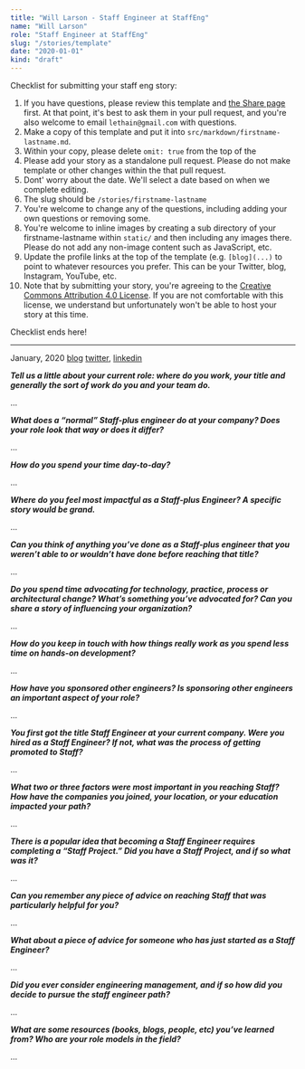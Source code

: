 ```yaml
---
title: "Will Larson - Staff Engineer at StaffEng"
name: "Will Larson"
role: "Staff Engineer at StaffEng"
slug: "/stories/template"
date: "2020-01-01"
kind: "draft"
---
```


Checklist for submitting your staff eng story:

1. If you have questions, please review this template and [the Share page](https://staffeng.com/share/) first.
    At that point, it's best to ask them in your pull request, and
    you're also welcome to email `lethain@gmail.com` with questions.
2. Make a copy of this template and put it into `src/markdown/firstname-lastname.md`.
3. Within your copy, please delete `omit: true` from the top of the 
4. Please add your story as a standalone pull request. Please do
    not make template or other changes within the that pull request.
5. Dont' worry about the date. We'll select a date based on
    when we complete editing.
6. The slug should be `/stories/firstname-lastname`
7. You're welcome to change any of the questions, including
    adding your own questions or removing some.
8. You're welcome to inline images by creating a sub directory
    of your firstname-lastname within `static/` and then including
    any images there. Please do not add any non-image content
    such as JavaScript, etc.
9. Update the profile links at the top of the template (e.g. `[blog](...)`
    to point to whatever resources you prefer. This can be your Twitter, blog,
    Instagram, YouTube, etc.
10. Note that by submitting your story, you're agreeing to the
    [Creative Commons Attribution 4.0 License](https://creativecommons.org/licenses/by/4.0/).
    If you are not comfortable with this license, we understand but unfortunately won't be
    able to host your story at this time.

Checklist ends here!

---

<span class="date">January, 2020</span>
[blog](https://lethain.com)
[twitter](https://twitter.com/lethain),
[linkedin](https://www.linkedin.com/in/will-larson-a44b543/)




**_Tell us a little about your current role: where do you work, your title and generally the sort of work do you and your team do._**

…

**_What does a “normal” Staff-plus engineer do at your company? Does your role look that way or does it differ?_**

…

**_How do you spend your time day-to-day?_**

…

**_Where do you feel most impactful as a Staff-plus Engineer? A specific story would be grand._**

…

**_Can you think of anything you’ve done as a Staff-plus engineer that you weren’t able to or wouldn’t have done before reaching that title?_**

…

**_Do you spend time advocating for technology, practice, process or architectural change? What’s something you’ve advocated for? Can you share a story of influencing your organization?_**

…

**_How do you keep in touch with how things really work as you spend less time on hands-on development?_**

...

**_How have you sponsored other engineers? Is sponsoring other engineers an important aspect of your role?_**

...

**_You first got the title Staff Engineer at your current company. Were you hired as a Staff Engineer? If not, what was the process of getting promoted to Staff?_**

…

**_What two or three factors were most important in you reaching Staff? How have the companies you joined, your location, or your education impacted your path?_**

…

**_There is a popular idea that becoming a Staff Engineer requires completing a “Staff Project.” Did you have a Staff Project, and if so what was it?_**

...

**_Can you remember any piece of advice on reaching Staff that was particularly helpful for you?_**

…

**_What about a piece of advice for someone who has just started as a Staff Engineer?_**

...

**_Did you ever consider engineering management, and if so how did you decide to pursue the staff engineer path?_**

…

**_What are some resources (books, blogs, people, etc) you’ve learned from? Who are your role models in the field?_**

…